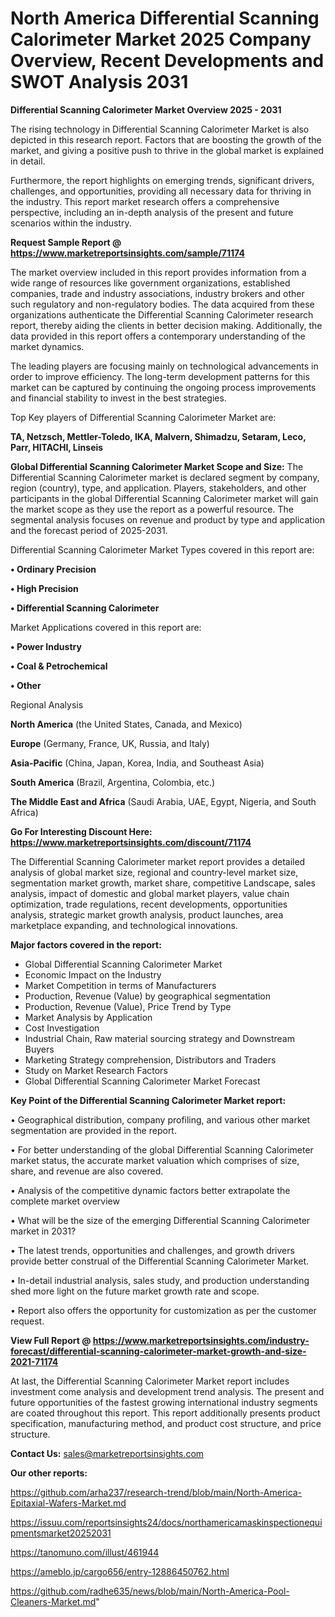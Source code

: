 # North America Differential Scanning Calorimeter Market 2025 Company Overview, Recent Developments and SWOT Analysis 2031

<Strong> Differential Scanning Calorimeter Market Overview 2025 - 2031</strong>

The rising technology in Differential Scanning Calorimeter Market is also depicted in this research report. Factors that are boosting the growth of the market, and giving a positive push to thrive in the global market is explained in detail.

Furthermore, the report highlights on emerging trends, significant drivers, challenges, and opportunities, providing all necessary data for thriving in the industry. This report market research offers a comprehensive perspective, including an in-depth analysis of the present and future scenarios within the industry.

<strong>Request Sample Report @ <a href=https://www.marketreportsinsights.com/sample/71174>https://www.marketreportsinsights.com/sample/71174</a></strong>

The market overview included in this report provides information from a wide range of resources like government organizations, established companies, trade and industry associations, industry brokers and other such regulatory and non-regulatory bodies. The data acquired from these organizations authenticate the Differential Scanning Calorimeter research report, thereby aiding the clients in better decision making. Additionally, the data provided in this report offers a contemporary understanding of the market dynamics.

The leading players are focusing mainly on technological advancements in order to improve efficiency. The long-term development patterns for this market can be captured by continuing the ongoing process improvements and financial stability to invest in the best strategies.

Top Key players of Differential Scanning Calorimeter Market are:

<strong>TA, Netzsch, Mettler-Toledo, IKA, Malvern, Shimadzu, Setaram, Leco, Parr, HITACHI, Linseis</strong>

<strong><b>Global Differential Scanning Calorimeter Market Scope and Size:</b></strong>
The Differential Scanning Calorimeter market is declared segment by company, region (country), type, and application. Players, stakeholders, and other participants in the global Differential Scanning Calorimeter market will gain the market scope as they use the report as a powerful resource. The segmental analysis focuses on revenue and product by type and application and the forecast period of 2025-2031.

Differential Scanning Calorimeter Market Types covered in this report are:

<strong>• Ordinary Precision

• High Precision

• Differential Scanning Calorimeter</strong>

Market Applications covered in this report are:

<strong>• Power Industry

• Coal & Petrochemical

• Other</strong> 

Regional Analysis

<strong>North America</strong> (the United States, Canada, and Mexico)

<strong>Europe</strong> (Germany, France, UK, Russia, and Italy)

<strong>Asia-Pacific</strong> (China, Japan, Korea, India, and Southeast Asia)

<strong>South America</strong> (Brazil, Argentina, Colombia, etc.)

<strong>The Middle East and Africa</strong> (Saudi Arabia, UAE, Egypt, Nigeria, and South Africa)

<strong>Go For Interesting Discount Here: <a href=https://www.marketreportsinsights.com/discount/71174>https://www.marketreportsinsights.com/discount/71174</a></strong>

The Differential Scanning Calorimeter market report provides a detailed analysis of global market size, regional and country-level market size, segmentation market growth, market share, competitive Landscape, sales analysis, impact of domestic and global market players, value chain optimization, trade regulations, recent developments, opportunities analysis, strategic market growth analysis, product launches, area marketplace expanding, and technological innovations.

<strong><b>Major factors covered in the report:</b></strong>
<ul>
  <li>Global Differential Scanning Calorimeter Market </li>
  <li>Economic Impact on the Industry</li>
  <li>Market Competition in terms of Manufacturers</li>
  <li>Production, Revenue (Value) by geographical segmentation</li>
  <li>Production, Revenue (Value), Price Trend by Type</li>
  <li>Market Analysis by Application</li>
  <li>Cost Investigation</li>
  <li>Industrial Chain, Raw material sourcing strategy and Downstream Buyers</li>
  <li>Marketing Strategy comprehension, Distributors and Traders</li>
  <li>Study on Market Research Factors</li>
  <li>Global Differential Scanning Calorimeter Market Forecast</li>
</ul>

<strong><b>Key Point of the Differential Scanning Calorimeter Market report:</b></strong>

• Geographical distribution, company profiling, and various other market segmentation are provided in the report.

• For better understanding of the global Differential Scanning Calorimeter market status, the accurate market valuation which comprises of size, share, and revenue are also covered.

• Analysis of the competitive dynamic factors better extrapolate the complete market overview

• What will be the size of the emerging Differential Scanning Calorimeter market in 2031?

• The latest trends, opportunities and challenges, and growth drivers provide better construal of the Differential Scanning Calorimeter Market.

• In-detail industrial analysis, sales study, and production understanding shed more light on the future market growth rate and scope.

• Report also offers the opportunity for customization as per the customer request.

<strong><b>View Full Report @ <a href=https://www.marketreportsinsights.com/industry-forecast/differential-scanning-calorimeter-market-growth-and-size-2021-71174>https://www.marketreportsinsights.com/industry-forecast/differential-scanning-calorimeter-market-growth-and-size-2021-71174</a></b></strong>


At last, the Differential Scanning Calorimeter Market report includes investment come analysis and development trend analysis. The present and future opportunities of the fastest growing international industry segments are coated throughout this report. This report additionally presents product specification, manufacturing method, and product cost structure, and price structure.

<strong>Contact Us:</strong>
sales@marketreportsinsights.com

<strong>Our other reports:</strong>

<a href=https://github.com/arha237/research-trend/blob/main/North-America-Epitaxial-Wafers-Market.md>https://github.com/arha237/research-trend/blob/main/North-America-Epitaxial-Wafers-Market.md</a>

<a href=https://issuu.com/reportsinsights24/docs/northamericamaskinspectionequipmentsmarket20252031>https://issuu.com/reportsinsights24/docs/northamericamaskinspectionequipmentsmarket20252031</a>

<a href=https://tanomuno.com/illust/461944>https://tanomuno.com/illust/461944</a>

<a href=https://ameblo.jp/cargo656/entry-12886450762.html>https://ameblo.jp/cargo656/entry-12886450762.html</a>

<a href=https://github.com/radhe635/news/blob/main/North-America-Pool-Cleaners-Market.md>https://github.com/radhe635/news/blob/main/North-America-Pool-Cleaners-Market.md</a>"

